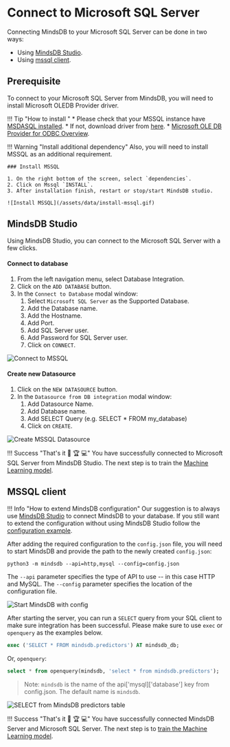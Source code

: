 # Connect to Microsoft SQL Server

Connecting MindsDB to your Microsoft SQL Server can be done in two ways:

* Using [MindsDB Studio](#mindsdb-studio).
* Using [mssql client](#mssql-client).
  

## Prerequisite

To connect to your Microsoft SQL Server from MindsDB, you will need to install Microsoft OLEDB Provider driver.

!!! Tip "How to install "
    * Please check that your MSSQL instance have [MSDASQL installed](https://docs.microsoft.com/en-us/sql/database-engine/configure-windows/open-the-odbc-data-source-administrator?view=sql-server-ver15).
    * If not, download  driver from [here](https://dev.mysql.com/downloads/connector/odbc/).
    * [Microsoft OLE DB Provider for ODBC Overview](https://docs.microsoft.com/en-us/sql/ado/guide/appendixes/microsoft-ole-db-provider-for-odbc?view=sql-server-ver15).


!!! Warning "Install additional dependency"
    Also, you will need to install MSSQL as an additional requirement.

    ### Install MSSQL

    1. On the right bottom of the screen, select `dependencies`.
    2. Click on Mssql `INSTALL`.
    3. After installation finish, restart or stop/start MindsDB studio.

    ![Install MSSQL](/assets/data/install-mssql.gif)



## MindsDB Studio

Using MindsDB Studio, you can connect to the Microsoft SQL Server with a few clicks.

#### Connect to database

1. From the left navigation menu, select Database Integration.
2. Click on the `ADD DATABASE` button.
3. In the `Connect to Database` modal window:
    1. Select `Microsoft SQL Server` as the Supported Database.
    2. Add the Database name.
    3. Add the Hostname.
    4. Add Port.
    5. Add SQL Server user.
    6. Add Password for SQL Server user.
    7. Click on `CONNECT`.


![Connect to MSSQL](/assets/data/mssql.gif)

#### Create new Datasource

1. Click on the `NEW DATASOURCE` button.
2. In the `Datasource from DB integration` modal window:
    1. Add Datasource Name.
    2. Add Database name.
    3. Add SELECT Query (e.g. SELECT * FROM my_database)
    4. Click on `CREATE`.

![Create MSSQL Datasource](/assets/data/mssql-ds.gif)

!!! Success "That's it :tada: :trophy:  :computer:"
    You have successfully connected to Microsoft SQL Server from MindsDB Studio. The next step is to train the [Machine Learning model](/model/train).

## MSSQL client

!!! Info "How to extend MindsDB configuration"
    Our suggestion is to always use [MindsDB Studio](/datasources/mssql/#mindsdb-studio) to connect MindsDB to your database. If you still want to extend the configuration without using MindsDB Studio follow the [configuration example](/datasources/configuration/#sql-server-configuration).

After adding the required configuration to the `config.json` file, you will need to start MindsDB and provide the path to the newly created `config.json`:

```
python3 -m mindsdb --api=http,mysql --config=config.json
```

The `--api` parameter specifies the type of API to use -- in this case HTTP and MySQL. The `--config` parameter specifies the location of the configuration file.

![Start MindsDB with config](/assets/data/start-config.gif)

After starting the server, you can run a `SELECT` query from your SQL client to make sure integration has been successful. Please make sure to use `exec` or `openquery` as the examples below.

```sql
exec ('SELECT * FROM mindsdb.predictors') AT mindsdb_db;
```
Or, `openquery`:
```sql
select * from openquery(mindsdb, 'select * from mindsdb.predictors'); 
```
>Note: `mindsdb` is the name of the api['mysql]['database'] key from config.json. The default name is `mindsdb`.

![SELECT from MindsDB predictors table](/assets/data/mssql-select.gif)

!!! Success "That's it :tada: :trophy:  :computer:"
    You have successfully connected MindsDB Server and Microsoft SQL Server. The next step is to [train the Machine Learning model](/model/mssql).